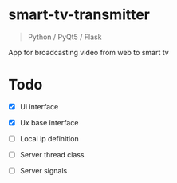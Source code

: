 # smart-tv-transmitter
> Python / PyQt5 / Flask
 
App for broadcasting video from web to smart tv

# Todo
- [X] Ui interface
- [X] Ux base interface
- [ ] Local ip definition
- [ ] Server thread class
- [ ] Server signals

